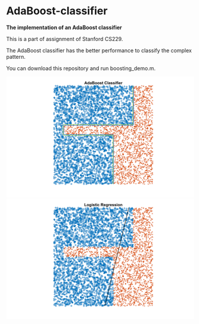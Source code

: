 # AdaBoost-classifier

**The implementation of an AdaBoost classifier**

This is a part of assignment of Stanford CS229.

The AdaBoost classifier has the better performance to classify the complex pattern.

You can download this repository and run boosting_demo.m.

<p float="left">
  <img src="https://github.com/hsihsun/AdaBoost-Classifier/blob/master/Result/AdaBoost_Classifier.png" width="700" />
  <img src="https://github.com/hsihsun/AdaBoost-Classifier/blob/master/Result/Logistic_Regression.png" width="700" /> 
</p>
